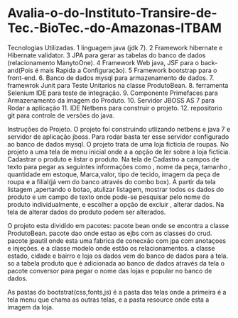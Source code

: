 # Avalia-o-do-Instituto-Transire-de-Tec.-BioTec.-do-Amazonas-ITBAM

Tecnologias Utilizadas.
1 linguagem java (jdk 7).
2 Framework hibernate e Hibernate validator.
3 JPA  para gerar as tabelas do banco de dados (relacionamento ManytoOne).
4 Framework Web java, JSF para o back-and(Pois é mais Rapida a Configuração).
5 Framework bootstrap para o front-end.
6. Banco de dados mysql para armazenamento de dados.
7. framewrok Junit para Teste Unitarios na classe ProdutoBean.
8. ferramenta Selenium IDE para teste de integração.
9. Componente Primefaces para Armazenamento da imagem do Produto.
10. Servidor JBOSS AS 7 para Rodar a aplicação
11. IDE Netbens para construir o projeto.
12. repositorio git para controle de versões do java.

Instruções do Projeto.
O projeto foi construindo utlizando netbens e java 7 e servidor de aplicação jboss.
Para rodar basta ter esse servidor configurado ao banco de dados mysql.
O projeto trata de uma loja ficticia de roupas.
No projeto a uma tela de menu inicial onde a a opção de ler sobre a loja ficticia.
Cadastrar o produto e listar o produto.
Na tela de Cadastro a campos de texto para pegar as seguintes informações como , nome da peça,
tamanho , quantidade em estoque, Marca,valor, tipo de tecido, imagem da peça de roupa e a filial(já vem do banco através do combo box).
A partir da tela listagem ,apertando o botao, atulizar listagem, mostrar todos os dados do produto e um campo de texto onde pode-se 
pesquisar pelo nome do produto individualmente, e escolher a opção de excluir , alterar dados.
Na tela de alterar dados do produto podem ser alterados.

O projeto esta dividido em pacotes:
pacote bean onde se encontra a classe ProdutoBean.
pacote dao onde estao as ejbs com as classes do crud.
pacote jpautil onde esta uma fabrica de conecxão com jpa com anotaçoes e injeções.
e a classe modelo onde estão os relacionamentos.
a classe estado, cidade e bairro e loja os dados vem do banco de dados para a tela. so a tabela produto que é adicionada ao banco de dados através da tela
o pacote conversor para pegar o nome das lojas e popular no banco de dados.

As pastas do bootstrat(css,fonts,js) é a pasta das telas onde a primeira é a tela menu que chama as outras telas, e a pasta resource onde esta a imagem da loja.






